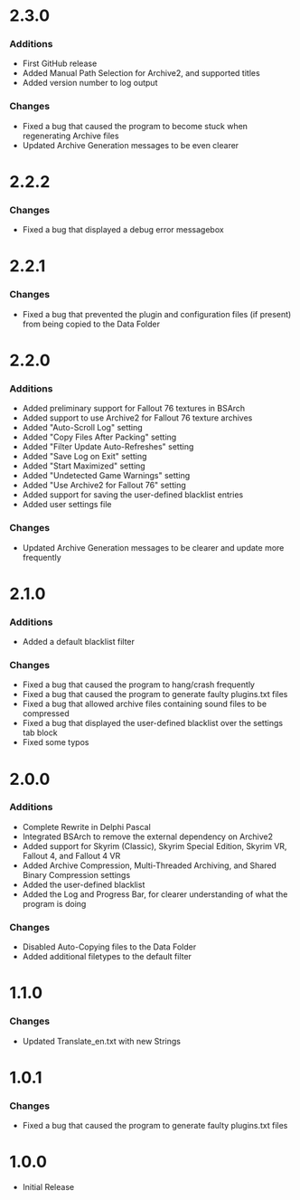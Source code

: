 # 2.3.0
### Additions
* First GitHub release
* Added Manual Path Selection for Archive2, and supported titles
* Added version number to log output
### Changes
* Fixed a bug that caused the program to become stuck when regenerating Archive files
* Updated Archive Generation messages to be even clearer

# 2.2.2
### Changes
* Fixed a bug that displayed a debug error messagebox

# 2.2.1
### Changes
* Fixed a bug that prevented the plugin and configuration files (if present) from being copied to the Data Folder

# 2.2.0
### Additions
* Added preliminary support for Fallout 76 textures in BSArch
* Added support to use Archive2 for Fallout 76 texture archives
* Added "Auto-Scroll Log" setting
* Added "Copy Files After Packing" setting
* Added "Filter Update Auto-Refreshes" setting
* Added "Save Log on Exit" setting
* Added "Start Maximized" setting
* Added "Undetected Game Warnings" setting
* Added "Use Archive2 for Fallout 76" setting
* Added support for saving the user-defined blacklist entries
* Added user settings file
### Changes
* Updated Archive Generation messages to be clearer and update more frequently

# 2.1.0
### Additions
* Added a default blacklist filter
### Changes
* Fixed a bug that caused the program to hang/crash frequently
* Fixed a bug that caused the program to generate faulty plugins.txt files
* Fixed a bug that allowed archive files containing sound files to be compressed
* Fixed a bug that displayed the user-defined blacklist over the settings tab block
* Fixed some typos

# 2.0.0
### Additions
* Complete Rewrite in Delphi Pascal
* Integrated BSArch to remove the external dependency on Archive2
* Added support for Skyrim (Classic), Skyrim Special Edition, Skyrim VR, Fallout 4, and Fallout 4 VR
* Added Archive Compression, Multi-Threaded Archiving, and Shared Binary Compression settings
* Added the user-defined blacklist
* Added the Log and Progress Bar, for clearer understanding of what the program is doing
### Changes
* Disabled Auto-Copying files to the Data Folder
* Added additional filetypes to the default filter

# 1.1.0
### Changes
* Updated Translate_en.txt with new Strings

# 1.0.1
### Changes
* Fixed a bug that caused the program to generate faulty plugins.txt files

# 1.0.0
* Initial Release